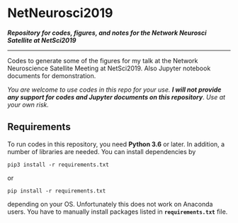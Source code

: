 # NetNeurosci2019
***Repository for codes, figures, and notes for the Network Neurosci Satellite at NetSci2019***

***
Codes to generate some of the figures for my talk at the Network Neuroscience Satellite Meeting at NetSci2019. Also Jupyter notebook documents for demonstration.

*You are welcome to use codes in this repo for your use.* ***I will not provide any support for codes and Jupyter documents on this repository***. *Use at your own risk.*


## Requirements
To run codes in this repository, you need **Python 3.6** or later. In addition, a number of libraries are needed. You can install dependencies by
```
pip3 install -r requirements.txt
```
or
```
pip install -r requirements.txt
```
depending on your OS. Unfortunately this does not work on Anaconda users. You have to manually install packages listed in **`requirements.txt`** file.

